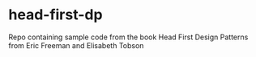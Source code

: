 # head-first-dp
Repo containing sample code from the book Head First Design Patterns from Eric Freeman and Elisabeth Tobson
